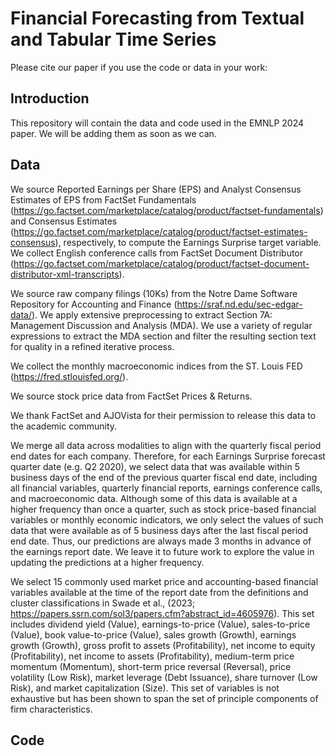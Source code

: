 # Financial Forecasting from Textual and Tabular Time Series

Please cite our paper if you use the code or data in your work:

## Introduction

This repository will contain the data and code used in the EMNLP 2024 paper. We will be adding them as soon as we can. 

## Data 

We source Reported Earnings per Share (EPS) and Analyst Consensus Estimates of EPS from FactSet Fundamentals (https://go.factset.com/marketplace/catalog/product/factset-fundamentals) and Consensus Estimates (https://go.factset.com/marketplace/catalog/product/factset-estimates-consensus), respectively, to compute the Earnings Surprise target variable. We collect English conference calls from FactSet Document Distributor (https://go.factset.com/marketplace/catalog/product/factset-document-distributor-xml-transcripts).

We source raw company filings (10Ks) from the Notre Dame Software Repository for Accounting and Finance (https://sraf.nd.edu/sec-edgar-data/). We apply extensive preprocessing to extract Section 7A: Management Discussion and Analysis (MDA). We use a variety of regular expressions to extract the MDA section and filter the resulting section text for quality in a refined iterative process.

We collect the monthly macroeconomic indices from the ST. Louis FED (https://fred.stlouisfed.org/).

We source stock price data from FactSet Prices \& Returns.

We thank FactSet and AJOVista for their permission to release this data to the academic community. 

We merge all data across modalities to align with the quarterly fiscal period end dates for each company. Therefore, for each Earnings Surprise forecast quarter date (e.g. Q2 2020), we select data that was available within 5 business days of the end of the previous quarter fiscal end date, including all financial variables, quarterly financial reports, earnings conference calls, and macroeconomic data. Although some of this data is available at a higher frequency than once a quarter, such as stock price-based financial variables or monthly economic indicators, we only select the values of such data that were available as of 5 business days after the last fiscal period end date. Thus, our predictions are always made 3 months in advance of the earnings report date. We leave it to future work to explore the value in updating the predictions at a higher frequency.

We select 15 commonly used market price and accounting-based financial variables available at the time of the report date from the definitions and cluster classifications in Swade et al., (2023; https://papers.ssrn.com/sol3/papers.cfm?abstract_id=4605976). This set includes dividend yield (Value), earnings-to-price (Value), sales-to-price (Value), book value-to-price (Value), sales growth (Growth), earnings growth (Growth), gross profit to assets (Profitability), net income to equity (Profitability), net income to assets (Profitability), medium-term price momentum (Momentum), short-term price reversal (Reversal), price volatility (Low Risk), market leverage (Debt Issuance), share turnover (Low Risk), and market capitalization (Size). This set of variables is not exhaustive but has been shown to span the set of principle components of firm characteristics. 

## Code
